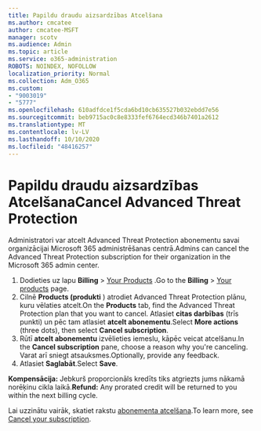 ```yaml
---
title: Papildu draudu aizsardzības Atcelšana
ms.author: cmcatee
author: cmcatee-MSFT
manager: scotv
ms.audience: Admin
ms.topic: article
ms.service: o365-administration
ROBOTS: NOINDEX, NOFOLLOW
localization_priority: Normal
ms.collection: Adm_O365
ms.custom:
- "9003019"
- "5777"
ms.openlocfilehash: 610adfdce1f5cda6bd10cb635527b032ebdd7e56
ms.sourcegitcommit: beb9715ac0c8e8333fef6764ecd346b7401a2612
ms.translationtype: MT
ms.contentlocale: lv-LV
ms.lasthandoff: 10/10/2020
ms.locfileid: "48416257"
---
```

# <a name="cancel-advanced-threat-protection"></a><span data-ttu-id="bcc44-102">Papildu draudu aizsardzības Atcelšana</span><span class="sxs-lookup"><span data-stu-id="bcc44-102">Cancel Advanced Threat Protection</span></span>

<span data-ttu-id="bcc44-103">Administratori var atcelt Advanced Threat Protection abonementu savai organizācijai Microsoft 365 administrēšanas centrā.</span><span class="sxs-lookup"><span data-stu-id="bcc44-103">Admins can cancel the Advanced Threat Protection subscription for their organization in the Microsoft 365 admin center.</span></span>

1. <span data-ttu-id="bcc44-104">Dodieties uz lapu **Billing**  >  [Your Products](https://go.microsoft.com/fwlink/p/?linkid=842054) .</span><span class="sxs-lookup"><span data-stu-id="bcc44-104">Go to the  **Billing** > [Your products](https://go.microsoft.com/fwlink/p/?linkid=842054) page.</span></span>
2. <span data-ttu-id="bcc44-105">Cilnē **Products (produkti** ) atrodiet Advanced Threat Protection plānu, kuru vēlaties atcelt.</span><span class="sxs-lookup"><span data-stu-id="bcc44-105">On the **Products** tab, find the Advanced Threat Protection plan that you want to cancel.</span></span> <span data-ttu-id="bcc44-106">Atlasiet **citas darbības** (trīs punkti) un pēc tam atlasiet **atcelt abonementu**.</span><span class="sxs-lookup"><span data-stu-id="bcc44-106">Select **More actions** (three dots), then select **Cancel subscription**.</span></span>
3. <span data-ttu-id="bcc44-107">Rūtī **atcelt abonementu** izvēlieties iemeslu, kāpēc veicat atcelšanu.</span><span class="sxs-lookup"><span data-stu-id="bcc44-107">In the **Cancel subscription** pane, choose a reason why you're canceling.</span></span> <span data-ttu-id="bcc44-108">Varat arī sniegt atsauksmes.</span><span class="sxs-lookup"><span data-stu-id="bcc44-108">Optionally, provide any feedback.</span></span>
4. <span data-ttu-id="bcc44-109">Atlasiet **Saglabāt**.</span><span class="sxs-lookup"><span data-stu-id="bcc44-109">Select **Save**.</span></span>

<span data-ttu-id="bcc44-110">**Kompensācija:** Jebkurš proporcionāls kredīts tiks atgriezts jums nākamā norēķinu cikla laikā.</span><span class="sxs-lookup"><span data-stu-id="bcc44-110">**Refund:** Any prorated credit will be returned to you within the next billing cycle.</span></span>

<span data-ttu-id="bcc44-111">Lai uzzinātu vairāk, skatiet rakstu [abonementa atcelšana](https://docs.microsoft.com/microsoft-365/commerce/subscriptions/cancel-your-subscription).</span><span class="sxs-lookup"><span data-stu-id="bcc44-111">To learn more, see [Cancel your subscription](https://docs.microsoft.com/microsoft-365/commerce/subscriptions/cancel-your-subscription).</span></span>